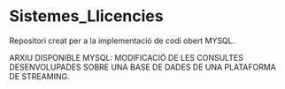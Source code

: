 # Sistemes_Llicencies

Repositori creat per a la implementació de codi obert MYSQL.

ARXIU DISPONIBLE MYSQL: MODIFICACIÓ DE LES CONSULTES DESENVOLUPADES SOBRE UNA BASE DE DADES DE UNA PLATAFORMA DE STREAMING.
